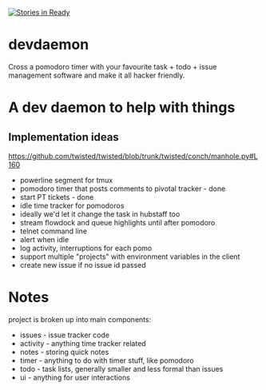 [![Stories in Ready](https://badge.waffle.io/dpnova/devdaemon.png?label=ready&title=Ready)](http://waffle.io/dpnova/devdaemon)

# devdaemon
Cross a pomodoro timer with your favourite task + todo + issue management software and make it all hacker friendly.
# A dev daemon to help with things

## Implementation ideas

https://github.com/twisted/twisted/blob/trunk/twisted/conch/manhole.py#L160

* powerline segment for tmux
* pomodoro timer that posts comments to pivotal tracker - done
* start PT tickets - done
* idle time tracker for pomodoros
* ideally we'd let it change the task in hubstaff too
* stream flowdock and queue highlights until after pomodoro
* telnet command line
* alert when idle
* log activity, interruptions for each pomo
* support multiple "projects" with environment variables in the client
* create new issue if no issue id passed


# Notes

project is broken up into main components:

* issues - issue tracker code
* activity - anything time tracker related
* notes - storing quick notes
* timer - anything to do with timer stuff, like pomodoro
* todo - task lists, generally smaller and less formal than issues
* ui - anything for user interactions
